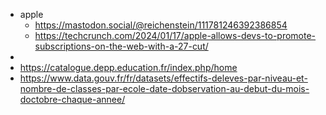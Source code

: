 - apple
	- https://mastodon.social/@reichenstein/111781246392386854
	- https://techcrunch.com/2024/01/17/apple-allows-devs-to-promote-subscriptions-on-the-web-with-a-27-cut/
-
- https://catalogue.depp.education.fr/index.php/home
- https://www.data.gouv.fr/fr/datasets/effectifs-deleves-par-niveau-et-nombre-de-classes-par-ecole-date-dobservation-au-debut-du-mois-doctobre-chaque-annee/